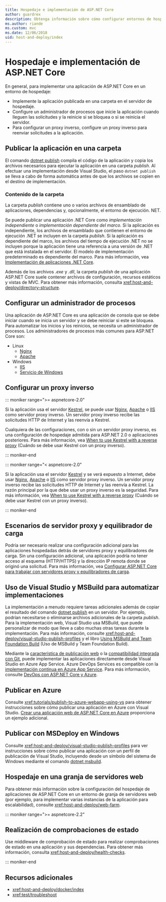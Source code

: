 ```yaml
---
title: Hospedaje e implementación de ASP.NET Core
author: guardrex
description: Obtenga información sobre cómo configurar entornos de hospedaje e implementar aplicaciones de ASP.NET Core.
ms.author: riande
ms.custom: mvc
ms.date: 12/06/2018
uid: host-and-deploy/index
---
```

# <a name="host-and-deploy-aspnet-core"></a>Hospedaje e implementación de ASP.NET Core

En general, para implementar una aplicación de ASP.NET Core en un entorno de hospedaje:

* Implemente la aplicación publicada en una carpeta en el servidor de hospedaje.
* Configure un administrador de procesos que inicie la aplicación cuando lleguen las solicitudes y la reinicie si se bloquea o si se reinicia el servidor.
* Para configurar un proxy inverso, configure un proxy inverso para reenviar solicitudes a la aplicación.

## <a name="publish-to-a-folder"></a>Publicar la aplicación en una carpeta

El comando [dotnet publish](/dotnet/core/tools/dotnet-publish) compila el código de la aplicación y copia los archivos necesarios para ejecutar la aplicación en una carpeta *publish*. Al efectuar una implementación desde Visual Studio, el paso `dotnet publish` se lleva a cabo de forma automática antes de que los archivos se copien en el destino de implementación.

### <a name="folder-contents"></a>Contenido de la carpeta

La carpeta *publish* contiene uno o varios archivos de ensamblado de aplicaciones, dependencias y, opcionalmente, el entorno de ejecución. NET.

Se puede publicar una aplicación .NET Core como *implementación independiente* o *implementación dependiente del marco*. Si la aplicación es independiente, los archivos de ensamblado que contienen el entorno de ejecución .NET se incluyen en la carpeta *publish*. Si la aplicación es dependiente del marco, los archivos del tiempo de ejecución .NET no se incluyen porque la aplicación tiene una referencia a una versión de .NET que está instalada en el servidor. El modelo de implementación predeterminado es dependiente del marco. Para más información, vea [Implementación de aplicaciones .NET Core](/dotnet/core/deploying/).

Además de los archivos *.exe* y *.dll*, la carpeta *publish* de una aplicación ASP.NET Core suele contener archivos de configuración, recursos estáticos y vistas de MVC. Para obtener más información, consulta <xref:host-and-deploy/directory-structure>.

## <a name="set-up-a-process-manager"></a>Configurar un administrador de procesos

Una aplicación de ASP.NET Core es una aplicación de consola que se debe iniciar cuando se inicia un servidor y se debe reiniciar si este se bloquea. Para automatizar los inicios y los reinicios, se necesita un administrador de procesos. Los administradores de procesos más comunes para ASP.NET Core son:

* Linux
  * [Nginx](xref:host-and-deploy/linux-nginx)
  * [Apache](xref:host-and-deploy/linux-apache)
* Windows
  * [IIS](xref:host-and-deploy/iis/index)
  * [Servicio de Windows](xref:host-and-deploy/windows-service)

## <a name="set-up-a-reverse-proxy"></a>Configurar un proxy inverso

::: moniker range=">= aspnetcore-2.0"

Si la aplicación usa el servidor [Kestrel](xref:fundamentals/servers/kestrel), se puede usar [Nginx](xref:host-and-deploy/linux-nginx), [Apache](xref:host-and-deploy/linux-apache) o [IIS](xref:host-and-deploy/iis/index) como servidor proxy inverso. Un servidor proxy inverso recibe las solicitudes HTTP de Internet y las reenvía a Kestrel.

Cualquiera de las configuraciones, con o sin un servidor proxy inverso, es una configuración de hospedaje admitida para ASP.NET 2.0 o aplicaciones posteriores. Para más información, vea [When to use Kestrel with a reverse proxy](xref:fundamentals/servers/kestrel#when-to-use-kestrel-with-a-reverse-proxy) (Cuándo se debe usar Kestrel con un proxy inverso).

::: moniker-end

::: moniker range="< aspnetcore-2.0"

Si la aplicación usa el servidor [Kestrel](xref:fundamentals/servers/kestrel) y se verá expuesto a Internet, debe usar [Nginx](xref:host-and-deploy/linux-nginx), [Apache](xref:host-and-deploy/linux-apache) o [IIS](xref:host-and-deploy/iis/index) como servidor proxy inverso. Un servidor proxy inverso recibe las solicitudes HTTP de Internet y las reenvía a Kestrel. La razón principal por la que debe usar un proxy inverso es la seguridad. Para más información, vea [When to use Kestrel with a reverse proxy](xref:fundamentals/servers/kestrel?tabs=aspnetcore1x#when-to-use-kestrel-with-a-reverse-proxy) (Cuándo se debe usar Kestrel con un proxy inverso).

::: moniker-end

## <a name="proxy-server-and-load-balancer-scenarios"></a>Escenarios de servidor proxy y equilibrador de carga

Podría ser necesario realizar una configuración adicional para las aplicaciones hospedadas detrás de servidores proxy y equilibradores de carga. Sin una configuración adicional, una aplicación podría no tener acceso al esquema (HTTP/HTTPS) y la dirección IP remota donde se originó una solicitud. Para más información, vea [Configurar ASP.NET Core para trabajar con servidores proxy y equilibradores de carga](xref:host-and-deploy/proxy-load-balancer).

## <a name="use-visual-studio-and-msbuild-to-automate-deployments"></a>Uso de Visual Studio y MSBuild para automatizar implementaciones

La implementación a menudo requiere tareas adicionales además de copiar el resultado del comando [dotnet publish](/dotnet/core/tools/dotnet-publish) en un servidor. Por ejemplo, podrían necesitarse o eliminarse archivos adicionales de la carpeta *publish*. Para la implementación web, Visual Studio usa MSBuild, que puede personalizar de modo que lleve a cabo muchas otras tareas durante la implementación. Para más información, consulte <xref:host-and-deploy/visual-studio-publish-profiles> y el libro [Using MSBuild and Team Foundation Build](http://msbuildbook.com/) (Uso de MSBuild y Team Foundation Build).

Mediante la [característica de publicación web](xref:tutorials/publish-to-azure-webapp-using-vs) o la [compatibilidad integrada con Git](xref:host-and-deploy/azure-apps/azure-continuous-deployment), puede implementar las aplicaciones directamente desde Visual Studio en Azure App Service. Azure DevOps Services es compatible con la [implementación continua en Azure App Service](/azure/devops/pipelines/targets/webapp). Para más información, consulte [DevOps con ASP.NET Core y Azure](xref:azure/devops/index).

## <a name="publish-to-azure"></a>Publicar en Azure

Consulte <xref:tutorials/publish-to-azure-webapp-using-vs> para obtener instrucciones sobre cómo publicar una aplicación en Azure con Visual Studio. [Crear una aplicación web de ASP.NET Core en Azure](/azure/app-service/app-service-web-get-started-dotnet) proporciona un ejemplo adicional.

## <a name="publish-with-msdeploy-on-windows"></a>Publicar con MSDeploy en Windows

Consulte <xref:host-and-deploy/visual-studio-publish-profiles> para ver instrucciones sobre cómo publicar una aplicación con un perfil de publicación de Visual Studio, incluyendo desde un símbolo del sistema de Windows mediante el comando [dotnet msbuild](/dotnet/core/tools/dotnet-msbuild).

## <a name="host-in-a-web-farm"></a>Hospedaje en una granja de servidores web

Para obtener más información sobre la configuración del hospedaje de aplicaciones de ASP.NET Core en un entorno de granja de servidores web (por ejemplo, para implementar varias instancias de la aplicación para escalabilidad), consulte <xref:host-and-deploy/web-farm>.

::: moniker range=">= aspnetcore-2.2"

## <a name="perform-health-checks"></a>Realización de comprobaciones de estado

Use middleware de comprobación de estado para realizar comprobaciones de estado en una aplicación y sus dependencias. Para obtener más información, consulta <xref:host-and-deploy/health-checks>.

::: moniker-end

## <a name="additional-resources"></a>Recursos adicionales

* <xref:host-and-deploy/docker/index>
* <xref:test/troubleshoot>
